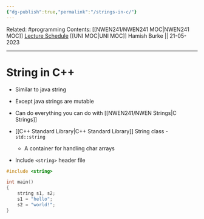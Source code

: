```yaml
---
{"dg-publish":true,"permalink":"/strings-in-c/"}
---
```


Related: #programming 
Contents: [[NWEN241/NWEN241 MOC\|NWEN241 MOC]]
[Lecture Schedule](https://ecs.wgtn.ac.nz/Courses/NWEN241_2023T1/LectureSchedule)
[[UNI MOC\|UNI MOC]]
Hamish Burke || 21-05-2023
***

# String in C++

- Similar to java string
- Except java strings are mutable
- Can do everything you can do with [[NWEN241/NWEN Strings\|C Strings]]
- [[C++ Standard Library\|C++ Standard Library]] String class - `std::string`
	- A container for handling char arrays

- Include `<string>` header file

```C++
#include <string>

int main()
{
	string s1, s2;
	s1 = "hello";
	s2 = "world!";
}
```